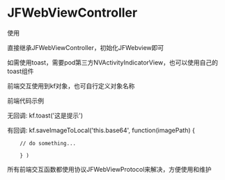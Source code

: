 # JFWebViewController

使用

直接继承JFWebViewController，初始化JFWebview即可

如需使用toast，需要pod第三方NVActivityIndicatorView，也可以使用自己的toast组件

前端交互使用到kf对象，也可自行定义对象名称

前端代码示例

无回调:  kf.toast('这是提示') 

有回调:  kf.saveImageToLocal('this.base64', function(imagePath) { 
            
        // do something...
            
        } )
        
所有前端交互函数都使用协议JFWebViewProtocol来解决，方便使用和维护





